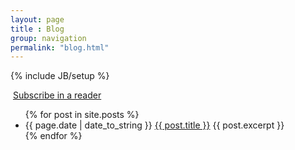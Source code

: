 ```yaml
---
layout: page
title : Blog
group: navigation
permalink: "blog.html"
---
```

{% include JB/setup %}

<a href="http://feeds.feedburner.com/HansenLab" rel="alternate" type="application/rss+xml"><img src="//feedburner.google.com/fb/images/pub/feed-icon32x32.png" alt="" style="vertical-align:middle;border:0"/></a> <a href="http://feeds.feedburner.com/HansenLab" rel="alternate" type="application/rss+xml">Subscribe in a reader</a> 

<ul>
  {% for post in site.posts %}
    <li>
      {{ page.date | date_to_string }} <a href="{{ post.url }}">{{ post.title }}</a>
	  {{ post.excerpt }}
    </li>
  {% endfor %}
</ul>

<!-- <ul> -->
<!--   {% for post in site.posts %} -->
<!--     <li> -->
<!--       <h3><a href="{{ post.url }}">{{ post.date }}{{ post.title }}</a></h3> -->
<!--       {{ post.excerpt }} -->
<!--     </li> -->
<!--   {% endfor %} -->
<!-- </ul> -->

